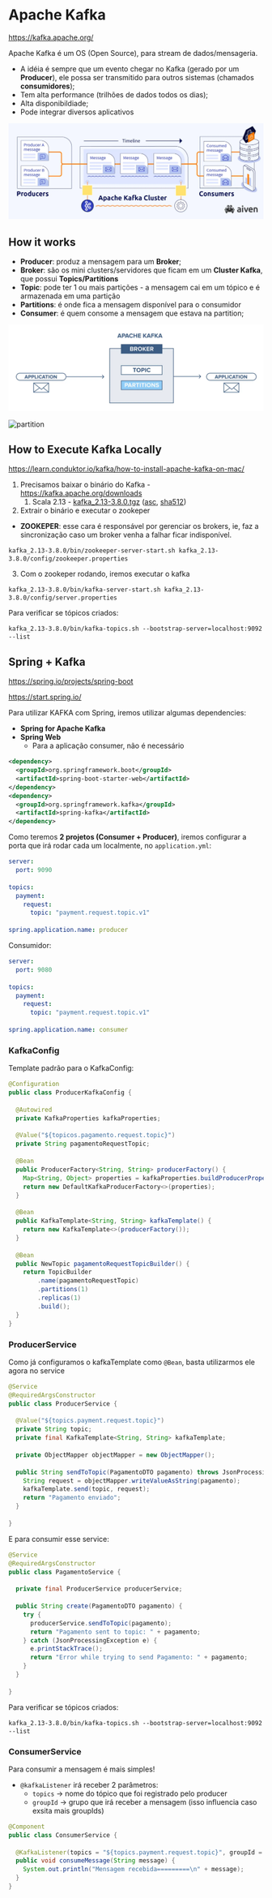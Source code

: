 # Apache Kafka

 

https://kafka.apache.org/

Apache Kafka é um OS (Open Source), para stream de dados/mensageria.

* A idéia é sempre que um evento chegar no Kafka (gerado por um **Producer**), ele possa ser transmitido para outros sistemas (chamados **consumidores**);
* Tem alta performance (trilhões de dados todos os dias);
* Alta disponibildiade;
* Pode integrar diversos aplicativos

![overview](./imageResource/overview.png)

## How it works

* **Producer**: produz a mensagem para um **Broker**;
* **Broker**: são os mini clusters/servidores que ficam em um **Cluster Kafka**, que possui **Topics/Partitions**
* **Topic**: pode ter 1 ou mais partições - a mensagem cai em um tópico e é armazenada em uma partição
* **Partitions**: é onde fica a mensagem disponível para o consumidor
* **Consumer**: é quem consome a mensagem que estava na partition;

![brokers](./imageResource/brokers.png)

![partition](/Users/igorgomesromerovilela/Development/NotesInGeneral/kafka/imageResource/partition.png)



## How to Execute Kafka Locally

https://learn.conduktor.io/kafka/how-to-install-apache-kafka-on-mac/

1. Precisamos baixar o binário do Kafka - https://kafka.apache.org/downloads
   1. Scala 2.13  - [kafka_2.13-3.8.0.tgz](https://downloads.apache.org/kafka/3.8.0/kafka_2.13-3.8.0.tgz) ([asc](https://downloads.apache.org/kafka/3.8.0/kafka_2.13-3.8.0.tgz.asc), [sha512](https://downloads.apache.org/kafka/3.8.0/kafka_2.13-3.8.0.tgz.sha512))
2. Extrair o binário e executar o zookeper

* **ZOOKEPER**: esse cara é responsável por gerenciar os brokers, ie, faz a sincronização caso um broker venha a falhar ficar indisponível.

```shell
kafka_2.13-3.8.0/bin/zookeeper-server-start.sh kafka_2.13-3.8.0/config/zookeeper.properties
```

3. Com o zookeper rodando, iremos executar o kafka

```shell
kafka_2.13-3.8.0/bin/kafka-server-start.sh kafka_2.13-3.8.0/config/server.properties
```



Para verificar se tópicos criados:

```shell
kafka_2.13-3.8.0/bin/kafka-topics.sh --bootstrap-server=localhost:9092 --list
```





## Spring + Kafka

https://spring.io/projects/spring-boot

https://start.spring.io/

Para utilizar KAFKA com Spring, iremos utilizar algumas dependencies:

* **Spring for Apache Kafka**
* **Spring Web**
  * Para a aplicação consumer, não é necessário

```xml
<dependency>
  <groupId>org.springframework.boot</groupId>
  <artifactId>spring-boot-starter-web</artifactId>
</dependency>
<dependency>
  <groupId>org.springframework.kafka</groupId>
  <artifactId>spring-kafka</artifactId>
</dependency>
```



Como teremos **2 projetos (Consumer + Producer)**, iremos configurar a porta que irá rodar cada um localmente, no `application.yml`:

```yaml
server:
  port: 9090

topics:
  payment:
    request:
      topic: "payment.request.topic.v1"

spring.application.name: producer
```

Consumidor:

```yaml
server:
  port: 9080

topics:
  payment:
    request:
      topic: "payment.request.topic.v1"

spring.application.name: consumer
```



### KafkaConfig

Template padrão para o KafkaConfig:

```java
@Configuration
public class ProducerKafkaConfig {

  @Autowired
  private KafkaProperties kafkaProperties;

  @Value("${topicos.pagamento.request.topic}")
  private String pagamentoRequestTopic;

  @Bean
  public ProducerFactory<String, String> producerFactory() {
    Map<String, Object> properties = kafkaProperties.buildProducerProperties();
    return new DefaultKafkaProducerFactory<>(properties);
  }

  @Bean
  public KafkaTemplate<String, String> kafkaTemplate() {
    return new KafkaTemplate<>(producerFactory());
  }

  @Bean
  public NewTopic pagamentoRequestTopicBuilder() {
    return TopicBuilder
        .name(pagamentoRequestTopic)
        .partitions(1)
        .replicas(1)
        .build();
  }
}
```

### ProducerService

Como já configuramos o kafkaTemplate como `@Bean`, basta utilizarmos ele agora no service

```java
@Service
@RequiredArgsConstructor
public class ProducerService {

  @Value("${topics.payment.request.topic}")
  private String topic;
  private final KafkaTemplate<String, String> kafkaTemplate;

  private ObjectMapper objectMapper = new ObjectMapper();

  public String sendToTopic(PagamentoDTO pagamento) throws JsonProcessingException {
    String request = objectMapper.writeValueAsString(pagamento);
    kafkaTemplate.send(topic, request);
    return "Pagamento enviado";
  }
  
}
```

E para consumir esse service:

```java
@Service
@RequiredArgsConstructor
public class PagamentoService {

  private final ProducerService producerService;

  public String create(PagamentoDTO pagamento) {
    try {
      producerService.sendToTopic(pagamento);
      return "Pagamento sent to topic: " + pagamento;
    } catch (JsonProcessingException e) {
      e.printStackTrace();
      return "Error while trying to send Pagamento: " + pagamento;
    }
  }

}
```

Para verificar se tópicos criados:

```shell
kafka_2.13-3.8.0/bin/kafka-topics.sh --bootstrap-server=localhost:9092 --list
```



### ConsumerService

Para consumir a mensagem é mais simples!

* `@kafkaListener` irá receber 2 parâmetros:
  * `topics` -> nome do tópico que foi registrado pelo producer
  * `groupId` -> grupo que irá receber a mensagem (isso influencia caso exsita mais groupIds)

```java
@Component
public class ConsumerService {

  @KafkaListener(topics = "${topics.payment.request.topic}", groupId = "pagamento-request-1")
  public void consumeMessage(String message) {
    System.out.println("Mensagem recebida=========\n" + message);
  }
}
```

